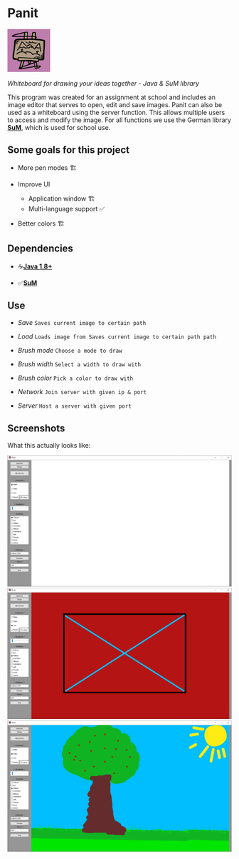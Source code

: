 # Panit
![The Logo](https://github.com/2-Bored-Kids/Panit/blob/main/icon.png?raw=true)

*Whiteboard for drawing your ideas together - Java & SuM library*

This program was created for an assignment at school and includes
an image editor that serves to open, edit and save images.
Panit can also be used as a whiteboard using the server function.
This allows multiple users to access and modify the image.
For all functions we use the German library
[__SuM__](https://www.mg-werl.de/sum/), which is used for school use.

## Some goals for this project

* More pen modes 🏗️

* Improve UI
  * Application window 🏗️
  * Multi-language support ✅

* Better colors 🏗️

## Dependencies

+ ☕️[__Java 1.8+__](https://www.oracle.com/java/technologies/downloads/)

+ ✅️[__SuM__](https://www.mg-werl.de/sum/)

## Use

+ *Save* `Saves current image to certain path`


+ *Load* `Loads image from Saves current image to certain path path`


+ *Brush mode* `Choose a mode to draw`


+ *Brush width* `Select a width to draw with`


+ *Brush color* `Pick a color to draw with`


+ *Network* `Join server with given ip & port`


+ *Server* `Host a server with given port`

## Screenshots

What this actually looks like:

![Screenshot1](https://github.com/2-Bored-Kids/Panit/blob/main/screenshots/Panit0.png?raw=tue)
![Screenshot1](https://github.com/2-Bored-Kids/Panit/blob/main/screenshots/Panit1.png?raw=tue)
![Screenshot1](https://github.com/2-Bored-Kids/Panit/blob/main/screenshots/Panit2.png?raw=tue)
